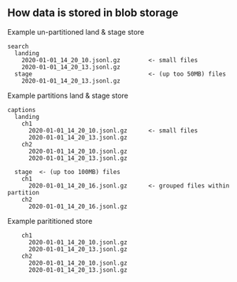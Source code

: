 ﻿## How data is stored in blob storage ##

Example un-partitioned land & stage store

```
search
  landing
    2020-01-01_14_20_10.jsonl.gz        <- small files
    2020-01-01_14_20_13.jsonl.gz
  stage                                 <- (up too 50MB) files
    2020-01-01_14_20_13.jsonl.gz
```

Example partitions land & stage store

```
captions
  landing
    ch1
      2020-01-01_14_20_10.jsonl.gz      <- small files
      2020-01-01_14_20_13.jsonl.gz
    ch2
      2020-01-01_14_20_10.jsonl.gz
      2020-01-01_14_20_13.jsonl.gz

  stage  <- (up too 100MB) files
    ch1
      2020-01-01_14_20_16.jsonl.gz      <- grouped files within partition
    ch2
      2020-01-01_14_20_16.jsonl.gz
```

Example parititioned store

```
    ch1
      2020-01-01_14_20_10.jsonl.gz 
      2020-01-01_14_20_13.jsonl.gz
    ch2
      2020-01-01_14_20_10.jsonl.gz
      2020-01-01_14_20_13.jsonl.gz
```


